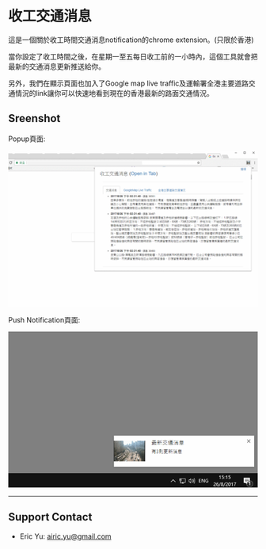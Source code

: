 # 收工交通消息

這是一個關於收工時間交通消息notification的chrome extension。(只限於香港)

當你設定了收工時間之後，在星期一至五每日收工前的一小時內，這個工具就會把最新的交通消息更新推送給你。

另外，我們在顯示頁面也加入了Google map live traffic及運輸署全港主要道路交通情況的link讓你可以快速地看到現在的香港最新的路面交通情況。

## Sreenshot

Popup頁面:

![Popup頁面](https://raw.githubusercontent.com/airicyu/traffic-news-bot/master/screenshot/screenshot1.png)

Push Notification頁面:

![Push Notification頁面](https://raw.githubusercontent.com/airicyu/traffic-news-bot/master/screenshot/screenshot2.png)


------------------------
## Support Contact

- Eric Yu: airic.yu@gmail.com
